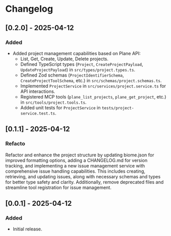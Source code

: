 # Changelog

## [0.2.0] - 2025-04-12

### Added
- Added project management capabilities based on Plane API:
  - List, Get, Create, Update, Delete projects.
  - Defined TypeScript types (`Project`, `CreateProjectPayload`, `UpdateProjectPayload`) in `src/types/project.types.ts`.
  - Defined Zod schemas (`ProjectIdentifierSchema`, `CreateProjectToolSchema`, etc.) in `src/schemas/project.schemas.ts`.
  - Implemented `ProjectService` in `src/services/project.service.ts` for API interactions.
  - Registered MCP tools (`plane_list_projects`, `plane_get_project`, etc.) in `src/tools/project.tools.ts`.
  - Added unit tests for `ProjectService` in `tests/project-service.test.ts`.


## [0.1.1] - 2025-04-12

### Refacto
Refactor and enhance the project structure by updating biome.json for improved formatting options, adding a CHANGELOG.md for version tracking, and implementing a new issue management service with comprehensive issue handling capabilities. This includes creating, retrieving, and updating issues, along with necessary schemas and types for better type safety and clarity. Additionally, remove deprecated files and streamline tool registration for issue management.

## [0.0.1] - 2025-04-12
### Added
- Initial release.
